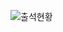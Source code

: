 ![출석현황](https://user-images.githubusercontent.com/23524849/100546152-0d5a1e80-32a3-11eb-94a4-5eb90c879fc9.png)
